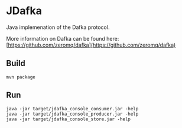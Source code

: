 # JDafka

Java implemenation of the Dafka protocol.

More information on Dafka can be found here:
[https://github.com/zeromq/dafka](https://github.com/zeromq/dafka)

## Build

```
mvn package
```

## Run

```
java -jar target/jdafka_console_consumer.jar -help
java -jar target/jdafka_console_producer.jar -help
java -jar target/jdafka_console_store.jar -help
```
